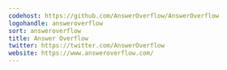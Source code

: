 ```yaml
---
codehost: https://github.com/AnswerOverflow/AnswerOverflow
logohandle: answeroverflow
sort: answeroverflow
title: Answer Overflow
twitter: https://twitter.com/AnswerOverflow
website: https://www.answeroverflow.com/
---
```

